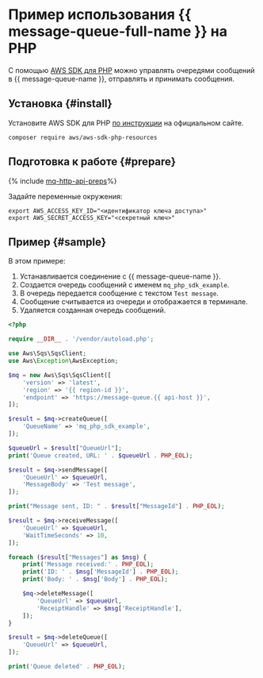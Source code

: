 # Пример использования {{ message-queue-full-name }} на PHP

С помощью [AWS SDK для PHP](https://aws.amazon.com/ru/sdk-for-php/) можно управлять очередями сообщений в {{ message-queue-name }}, отправлять и принимать сообщения.

## Установка {#install}

Установите AWS SDK для PHP [по инструкции](https://aws.amazon.com/ru/sdk-for-php/) на официальном сайте.
```
composer require aws/aws-sdk-php-resources
```
## Подготовка к работе {#prepare}

{% include [mq-http-api-preps](../_includes_service/mq-http-api-preps-sdk.md)%}

Задайте переменные окружения:

```
export AWS_ACCESS_KEY_ID="<идентификатор ключа доступа>"
export AWS_SECRET_ACCESS_KEY="<секретный ключ>"
```

## Пример {#sample}

В этом примере:

1. Устанавливается соединение с {{ message-queue-name }}. 
1. Создается очередь сообщений с именем `mq_php_sdk_example`.
1. В очередь передается сообщение с текстом `Test message`.
1. Сообщение считывается из очереди и отображается в терминале.
1. Удаляется созданная очередь сообщений.

```php
<?php

require __DIR__ . '/vendor/autoload.php';

use Aws\Sqs\SqsClient;
use Aws\Exception\AwsException;

$mq = new Aws\Sqs\SqsClient([
    'version' => 'latest',
    'region' => '{{ region-id }}',
    'endpoint' => 'https://message-queue.{{ api-host }}',
]);

$result = $mq->createQueue([
    'QueueName' => 'mq_php_sdk_example',
]);

$queueUrl = $result["QueueUrl"];
print('Queue created, URL: ' . $queueUrl . PHP_EOL);

$result = $mq->sendMessage([
    'QueueUrl' => $queueUrl,
    'MessageBody' => 'Test message',
]);

print("Message sent, ID: " . $result["MessageId"] . PHP_EOL);

$result = $mq->receiveMessage([
    'QueueUrl' => $queueUrl,
    'WaitTimeSeconds' => 10,
]);

foreach ($result["Messages"] as $msg) {
    print('Message received:' . PHP_EOL);
    print('ID: ' . $msg['MessageId'] . PHP_EOL);
    print('Body: ' . $msg['Body'] . PHP_EOL);

    $mq->deleteMessage([
        'QueueUrl' => $queueUrl,
        'ReceiptHandle' => $msg['ReceiptHandle'],
    ]);
}

$result = $mq->deleteQueue([
    'QueueUrl' => $queueUrl,
]);

print('Queue deleted' . PHP_EOL);
```
